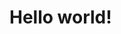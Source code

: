 # Hello world!

<div id="example"></div>

<script type="application/javascript">
  new Vue({
    el: '#example',
    template: '<live-code class="full" :template="code" mode="html>iframe" :debounce="200" />',
    data: {
      code:
`
<script src="${location.origin+location.pathname}global.js"><\/script>

<!-- Do you see the Moon's shadow on Earth's surface when it passes in front of the sun? -->

<!-- Polyfill for Pointer Events (boo Safari) -->
<script src="https://code.jquery.com/pep/0.4.3/pep.js"><\/script>

<!-- By default a <lume-scene> fills the space of it's parent, in this case the <body>. -->
<lume-scene id="scene" webgl touch-action="none">
  <lume-camera-rig initial-polar-angle="0" min-distance="90" max-distance="1000" initial-distance="200"></lume-camera-rig>
  <!-- Stars -->
  <lume-sphere
    id="stars"
    texture="${location.origin+location.pathname}examples/hello-world/galaxy_starfield.png"
    receive-shadow="false"
    has="basic-material"
    sidedness="back"
    size="4000 4000 4000"
    mount-point="0.5 0.5 0.5"
    color="white"
  ></lume-sphere>
  <!-- Sun light -->
  <lume-node size="0 0" rotation="0 -50 0">
    <lume-node size="0 0" rotation="10 0 0">
      <lume-point-light
        id="light"
        size="0 0"
        position="0 0 1800"
        color="white"
        intensity="2"
        distance="10000"
        shadow-map-width="2048"
        shadow-map-height="2048"
        shadow-camera-far="20000"
      ></lume-point-light>
    </lume-node>
  </lume-node>
  <!-- Earth -->
  <lume-node size="0 0 0">
    <lume-node rotation="0 180 0">
      <lume-sphere
        id="earth"
        texture="${location.origin+location.pathname}examples/hello-world/earthmap1k.jpg"
        bump-map="${location.origin+location.pathname}examples/hello-world/earthbump1k.jpg"
        specular-map="${location.origin+location.pathname}examples/hello-world/earthspec1k.jpg"
        size="120 120 120"
        mount-point="0.5 0.5 0.5"
        color="white"
      >
        <lume-sphere
          id="clouds"
          texture="${location.origin+location.pathname}examples/hello-world/earthclouds.png"
          opacity="0.7"
          size="125 125 125"
          mount-point="0.5 0.5 0.5"
          align-point="0.5 0.5 0.5"
          color="white"
        ></lume-sphere>
      </lume-sphere>
    </lume-node>
    <lume-node rotation="90 10 0">
      <lume-node id="moonRotator" rotation="0 0 110">
        <lume-sphere
          texture="${location.origin+location.pathname}examples/hello-world/moon.jpg"
          position="250"
          size="5 5 5"
          mount-point="0.5 0.5 0.5"
          color="white"
        ></lume-sphere>
      </lume-node>
    </lume-node>
  </lume-node>
</lume-scene>

<style>
  html,
  body {
    background: #222;
    width: 100%;
    height: 100%;
    margin: 0;
  }

  lume-scene {
    /* Prevent touch scrolling from interfering with out pointermove handler. */
    touch-action: none;
  }

  lume-scene * {
    pointer-events: none;
  }
</style>

<script>
  // Define LUME's HTML elements with their default names.
  LUME.useDefaultNames();

  // We wrote the rotation function this way so that it would always start
  // at the angle defined in the HTML.
  let lastTime = performance.now();
  let dt = 0;
  moonRotator.rotation = (x, y, z, time) => {
    dt = time - lastTime;
    lastTime = time;
    return [x, y, z + dt * 0.01];
  };

  // ^ We could've written it more simply but it would start at some angle
  // based on time instead of our preferred angle:
  // moonRotator.rotation = (x, y, z, t) => [x, y, t * 0.004];

  earth.rotation = (x, y, z, t) => [x, t * 0.01, z];
  clouds.rotation = (x, y, z, t) => [x, -t * 0.003, z];
<\/script>
`
    },
  })
</script>
